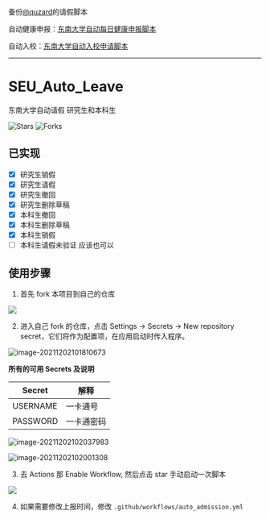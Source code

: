 备份[@quzard](https://github.com/quzard)的请假脚本

自动健康申报：[东南大学自动每日健康申报脚本](https://github.com/zgzhengSEU/SEU-Auto-Health-Declaration)

自动入校：[东南大学自动入校申请脚本](https://github.com/zgzhengSEU/SEU_Auto_Admission_BackUp)

-----------

# SEU_Auto_Leave
东南大学自动请假 研究生和本科生

![Stars](https://img.shields.io/github/stars/quzard/SEU_Auto_Leave.svg)
![Forks](https://img.shields.io/github/forks/quzard/SEU_Auto_Leave.svg)

## 已实现

- [x] 研究生销假
- [x] 研究生请假
- [x] 研究生撤回
- [x] 研究生删除草稿
- [x] 本科生撤回
- [x] 本科生删除草稿
- [x] 本科生销假
- [ ] 本科生请假未验证 应该也可以

## 使用步骤

1. 首先 fork 本项目到自己的仓库

![](https://cdn.jsdelivr.net/gh/zgzhengSEU/imagebed/Image/202112021430674.png)

2. 进入自己 fork 的仓库，点击 Settings -> Secrets -> New repository secret，它们将作为配置项，在应用启动时传入程序。

![image-20211202101810673](https://cdn.jsdelivr.net/gh/zgzhengSEU/imagebed/Image/202112021018740.png)

**所有的可用 Secrets 及说明**

| Secret     | 解释                                                         |
| ---------- | ------------------------------------------------------------ |
| USERNAME   | 一卡通号                                                     |
| PASSWORD   | 一卡通密码                                                   |

![image-20211202102037983](https://cdn.jsdelivr.net/gh/zgzhengSEU/imagebed/Image/202112021020047.png)

![image-20211202102001308](https://cdn.jsdelivr.net/gh/zgzhengSEU/imagebed/Image/202112021020697.png)

3. 去 Actions 那 Enable Workflow, 然后点击 star 手动启动一次脚本

![](https://cdn.jsdelivr.net/gh/zgzhengSEU/imagebed/Image/202112021433604.png)

4. 如果需要修改上报时间，修改 `.github/workflows/auto_admission.yml`
